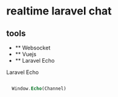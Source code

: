 # realtime laravel chat

## tools
- ** Websocket
- ** Vuejs
- ** Laravel Echo

Laravel Echo

```php

  Window.Echo(Channel)
```
